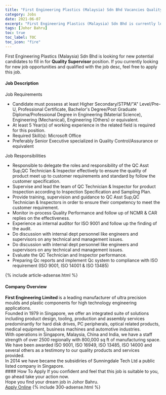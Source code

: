 ```yaml
---
title: "First Engineering Plastics (Malaysia) Sdn Bhd Vacancies Quality Supervisor" 
category: Jobs 
date: 2021-06-07 
excerpt: "First Engineering Plastics (Malaysia) Sdn Bhd is currently looking for suitable person to fill in the Quality Supervisor which based in Johor Bahru" 
tags: [Johor Bahru] 
toc: true 
toc_label: TOC 
toc_icon: "fire" 
--- 
```


<p>First Engineering Plastics (Malaysia) Sdn Bhd is looking for new potential candidates to fill in for <b>Quality Supervisor</b> position. If you currently looking for new job opportunities and qualified with the job desc, feel free to apply this job.
</p><div><div><h4>Job Description</h4></div><div><div><span><div><p>Job Requirements</p><ul><li>Candidate must possess at least Higher Secondary/STPM/"A" Level/Pre-U, Professional Certificate, Bachelor's Degree/Post Graduate Diploma/Professional Degree in Engineering (Material Science), Engineering (Mechanical), Engineering (Others) or equivalent.</li><li>At least 5&#160;Year(s) of working experience in the related field is required for this position.</li><li>Required Skill(s): Microsoft Office</li><li>Preferably Senior Executive specialized in Quality Control/Assurance or equivalent</li></ul><p>Job Responsibilities</p><ul><li>Responsible to delegate the roles and responsibility of the QC Asst Sup,QC Technician &amp;&#160;Inspector effectively to ensure the quality of product meet up to customer requirements and standard by follow the customer specification.</li><li>Supervise and lead the team of QC Technician &amp; Inspector for product Inspection according to Inspection Specification and Sampling Plan.</li><li>Provide training, supervision and guidance to QC Asst Sup,QC Technician &amp; Inspectors in order to ensure their competency to meet the customer requirement.</li><li>Monitor in-process Quality Performance and follow up of NCMR &amp; CAR replies on the effectiveness.</li><li>Experience as internal auditor for ISO 9001 and follow up the finding of the audit.</li><li>Do discussion with internal dept personnel like engineers and supervisors on any technical and management issues.</li><li>Do discussion with internal dept personnel like engineers and supervisors on any technical and management issues.</li><li>Evaluate the QC Technician and Inspector performance.</li><li>Preparing Qc reports and implement Qc system to compliance with ISO requirement (ISO 9001, ISO 14001 &amp; ISO 13485)</li></ul></div></span></div></div></div> 
{% include article-adsense.html %} 
<div><div><h4>Company Overview</h4></div><div><div><span><div><div><strong>First Engineering Limited </strong>is a leading manufacturer of ultra precision moulds and plastic components for high technology engineering applications.</div>
<div>Founded in 1979 in Singapore, we offer an integrated suite of solutions including product design, tooling, production and assembly services predominantly for hard disk drives, PC peripherals, optical related products, medical equipment, business machines and automotive industries.</div>
<div>With operations in Singapore, Malaysia, China and India, we have a staff strength of over 2500 regionally with 800,000 sq ft of manufacturing space.</div>
<div>We have been awarded ISO 9001, ISO 16949, ISO 13485, ISO 14000 and several others as a testimony to our quality products and services provided.&#160;</div>
<div>In 2014 we have became the subsidiries of Sunningdale Tech Ltd a public listed company in Singapore.</div></div></span></div></div></div> 
#### How To Apply 
If you confident and feel that this job is suitable to you, go ahead take your action now. <br/> 
Hope you find your dream job in Johor Bahru. <br/> 
<a href="https://www.jobstreet.com.my/en/job/quality-supervisor-4582513?jobId=jobstreet-my-job-4582513&" class="btn btn--info" target="_blank" rel="nofollow noopenner">Apply Online</a> 
{% include 300-adsense.html %} 